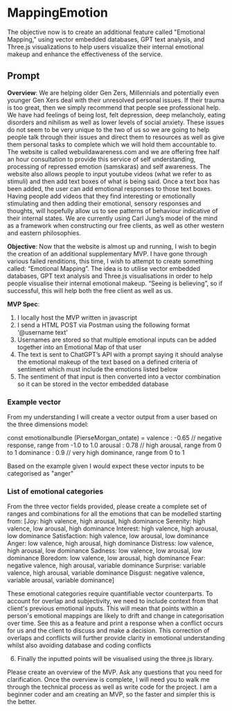# MappingEmotion
The objective now is to create an additional feature called "Emotional Mapping," using vector embedded databases, GPT text analysis, and Three.js visualizations to help users visualize their internal emotional makeup and enhance the effectiveness of the service.

## Prompt 

**Overview**: We are helping older Gen Zers, Millennials and potentially even younger Gen Xers deal with their unresolved personal issues. If their trauma is too great, then we simply recommend that people see professional help. We have had feelings of being lost, felt depression, deep melancholy, eating disorders and nihilism as well as lower levels of social anxiety. These issues do not seem to be very unique to the two of us so we are going to help people talk through their issues and direct them to resources as well as give them personal tasks to complete which we will hold them accountable to. The website is called webuildawareness.com and we are offering free half an hour consultation to provide this service of self understanding, processing of repressed emotion (samskaras) and self awareness. The website also allows people to input youtube videos (what we refer to as stimuli) and then add text boxes of what is being said. Once a text box has been added, the user can add emotional responses to those text boxes. Having people add videos that they find interesting or emotionally stimulating and then adding their emotional, sensory responses and thoughts, will hopefully allow us to see patterns of behaviour indicative of their internal states. We are currently using Carl Jung’s model of the mind as a framework when constructing our free clients, as well as other western and eastern philosophies.

**Objective**: Now that the website is almost up and running, I wish to begin the creation of an additional supplementary MVP. I have gone through various failed renditions, this time, I wish to attempt to create something called: “Emotional Mapping”. The idea is to utilise vector embedded databases, GPT text analysis and Three.js visualisations in order to help people visualise their internal emotional makeup. “Seeing is believing”, so if successful, this will help both the free client as well as us.

**MVP Spec**:
1. I locally host the MVP written in javascript
2. I send a HTML POST via Postman using the following format ‘@username text’
3. Usernames are stored so that multiple emotional inputs can be added together into an Emotional Map of that user
4. The text is sent to ChatGPT’s API with a prompt saying it should analyse the emotional makeup of the text based on a defined criteria of sentiment which must include the emotions listed below
5. The sentiment of that input is then converted into a vector combination so it can be stored in the vector embedded database 


### Example vector

From my understanding I will create a vector output from a user based on the three dimensions model:

const emotionalbundle (PierseMorgan_ontate) =
    valence : -0.65 // negative response, range from -1.0 to 1.0
    arousal : 0.78 // high arousal, range from 0 to 1
    dominance : 0.9 // very high dominance, range from 0 to 1

Based on the example given I would expect these vector inputs to be categorised  as "anger"

### List of emotional categories

From the three vector fields provided, please create a complete set of ranges and combinations for all the emotions that can be modelled starting from: [Joy: high valence, high arousal, high dominance
Serenity: high valence, low arousal, high dominance
Interest: high valence, high arousal, low dominance
Satisfaction: high valence, low arousal, low dominance
Anger: low valence, high arousal, high dominance
Distress: low valence, high arousal, low dominance
Sadness: low valence, low arousal, low dominance
Boredom: low valence, low arousal, high dominance
Fear: negative valence, high arousal, variable dominance
Surprise: variable valence, high arousal, variable dominance
Disgust: negative valence, variable arousal, variable dominance]

These emotional categories require quantifiable vector counterparts. To account for overlap and subjectivity, we need to include context from that client's previous emotional inputs. This will mean that points within a person's emotional mappings are likely to drift and change in categorisation over time. See this as a feature and print a response when a conflict occurs for us and the client to discuss and make a decision. This correction of overlaps and conflicts will further provide clarity in emotional understanding whilst also avoiding database and coding conflicts 

6. Finally the inputted points will be visualised using the three.js library.


Please create an overview of the MVP. Ask any questions that you need for clarification. Once the overview is complete, I will need you to walk me through the technical process as well as write code for the project. I am a beginner coder and am creating an MVP, so the faster and simpler this is the better.
